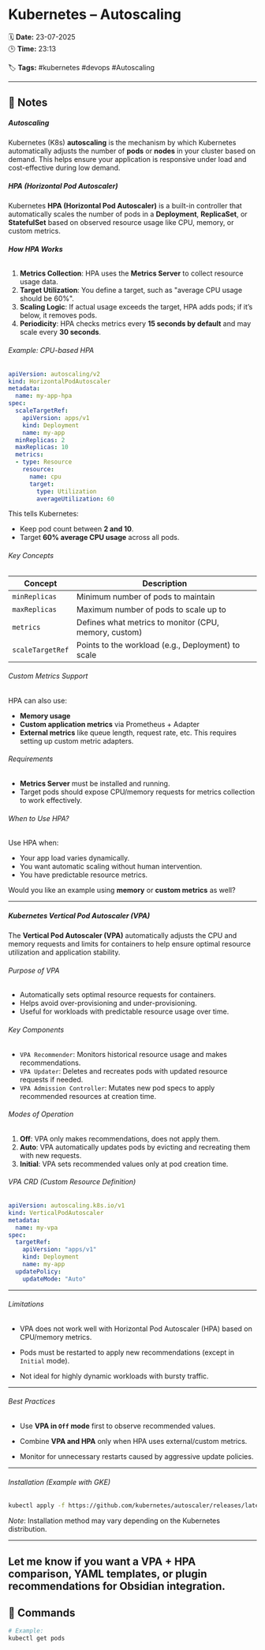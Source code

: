 # Kubernetes – Autoscaling

🗓️ **Date:** 23-07-2025  
🕒 **Time:** 23:13  

🏷️ **Tags:** #kubernetes #devops #Autoscaling  

---

## 📝 Notes

##### Autoscaling
Kubernetes (K8s) **autoscaling** is the mechanism by which Kubernetes automatically adjusts the number of **pods** or **nodes** in your cluster based on demand. This helps ensure your application is responsive under load and cost-effective during low demand.
##### HPA (Horizontal Pod Autoscaler)
Kubernetes **HPA (Horizontal Pod Autoscaler)** is a built-in controller that automatically scales the number of pods in a **Deployment**, **ReplicaSet**, or **StatefulSet** based on observed resource usage like CPU, memory, or custom metrics.

###### **How HPA Works**
1. **Metrics Collection**: HPA uses the **Metrics Server** to collect resource usage data.
2. **Target Utilization**: You define a target, such as "average CPU usage should be 60%".
3. **Scaling Logic**: If actual usage exceeds the target, HPA adds pods; if it’s below, it removes pods.
4. **Periodicity**: HPA checks metrics every **15 seconds by default** and may scale every **30 seconds**.
###### Example: CPU-based HPA
```yaml
apiVersion: autoscaling/v2
kind: HorizontalPodAutoscaler
metadata:
  name: my-app-hpa
spec:
  scaleTargetRef:
    apiVersion: apps/v1
    kind: Deployment
    name: my-app
  minReplicas: 2
  maxReplicas: 10
  metrics:
  - type: Resource
    resource:
      name: cpu
      target:
        type: Utilization
        averageUtilization: 60
```

This tells Kubernetes:
- Keep pod count between **2 and 10**.
- Target **60% average CPU usage** across all pods.

###### Key Concepts

|Concept|Description|
|---|---|
|`minReplicas`|Minimum number of pods to maintain|
|`maxReplicas`|Maximum number of pods to scale up to|
|`metrics`|Defines what metrics to monitor (CPU, memory, custom)|
|`scaleTargetRef`|Points to the workload (e.g., Deployment) to scale|

###### Custom Metrics Support
HPA can also use:
- **Memory usage**
- **Custom application metrics** via Prometheus + Adapter
- **External metrics** like queue length, request rate, etc.
This requires setting up custom metric adapters.

###### Requirements
- **Metrics Server** must be installed and running.
- Target pods should expose CPU/memory requests for metrics collection to work effectively.

###### When to Use HPA?
Use HPA when:
- Your app load varies dynamically.
- You want automatic scaling without human intervention.
- You have predictable resource metrics.

Would you like an example using **memory** or **custom metrics** as well?

---
##### Kubernetes Vertical Pod Autoscaler (VPA)

The **Vertical Pod Autoscaler (VPA)** automatically adjusts the CPU and memory requests and limits for containers to help ensure optimal resource utilization and application stability.

###### Purpose of VPA

- Automatically sets optimal resource requests for containers.
- Helps avoid over-provisioning and under-provisioning.
- Useful for workloads with predictable resource usage over time.

###### Key Components
- `VPA Recommender`: Monitors historical resource usage and makes recommendations.
- `VPA Updater`: Deletes and recreates pods with updated resource requests if needed.
- `VPA Admission Controller`: Mutates new pod specs to apply recommended resources at creation time.

###### Modes of Operation
1. **Off**: VPA only makes recommendations, does not apply them.
2. **Auto**: VPA automatically updates pods by evicting and recreating them with new requests.
3. **Initial**: VPA sets recommended values only at pod creation time.

###### VPA CRD (Custom Resource Definition)
```yaml
apiVersion: autoscaling.k8s.io/v1
kind: VerticalPodAutoscaler
metadata:
  name: my-vpa
spec:
  targetRef:
    apiVersion: "apps/v1"
    kind: Deployment
    name: my-app
  updatePolicy:
    updateMode: "Auto"
```

---

###### Limitations

- VPA does not work well with Horizontal Pod Autoscaler (HPA) based on CPU/memory metrics.
    
- Pods must be restarted to apply new recommendations (except in `Initial` mode).
    
- Not ideal for highly dynamic workloads with bursty traffic.
    

---

###### Best Practices

- Use **VPA in `Off` mode** first to observe recommended values.
    
- Combine **VPA and HPA** only when HPA uses external/custom metrics.
    
- Monitor for unnecessary restarts caused by aggressive update policies.
    

---

###### Installation (Example with GKE)

```bash
kubectl apply -f https://github.com/kubernetes/autoscaler/releases/latest/download/vertical-pod-autoscaler.yaml
```

_Note_: Installation method may vary depending on the Kubernetes distribution.

---

Let me know if you want a VPA + HPA comparison, YAML templates, or plugin recommendations for Obsidian integration.
---
## 🧾 Commands

```bash
# Example:
kubectl get pods
```
